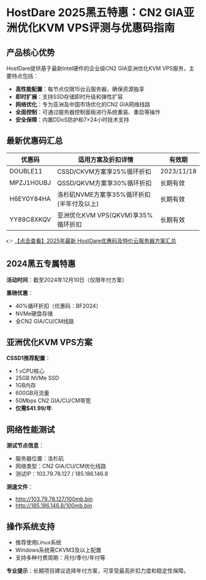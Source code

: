 # HostDare 2025黑五特惠：CN2 GIA亚洲优化KVM VPS评测与优惠码指南

## 产品核心优势

HostDare提供基于最新Intel硬件的企业级CN2 GIA亚洲优化KVM VPS服务，主要特点包括：

- **高性能配置**：每节点仅限15台云服务器，确保资源独享
- **即时扩展**：支持SSD存储即时升级和弹性扩容
- **网络优化**：专为亚洲及中国市场优化的CN2 GIA网络线路
- **全面控制**：可通过服务器控制面板进行系统重装、重启等操作
- **安全保障**：内置DDoS防护和7×24小时技术支持

## 最新优惠码汇总

| 优惠码       | 适用方案及折扣详情                          | 有效期       |
|--------------|---------------------------------------------|-------------|
| DOUBLE11     | CSSD/CKVM方案享25%循环折扣                  | 2023/11/18  |
| MPZJ1H0UBJ   | QSSD/QKVM方案享30%循环折扣                  | 长期有效    |
| H6EY0Y84HA   | 洛杉矶NVME方案享35%循环折扣(半年付及以上)    | 长期有效    |
| YY89C8XKQV   | 亚洲优化KVM VPS(QKVM)享35%循环折扣          | 长期有效    |

👉 [【点击查看】2025年最新 HostDare优惠码及特价云服务器方案汇总](https://bit.ly/hostdare)

## 2024黑五专属特惠

**活动时间**：截至2024年12月10日（仅限年付方案）

**重磅优惠**：
- 40%循环折扣（优惠码：BF2024）
- NVMe硬盘存储
- 全CN2 GIA/CU/CM线路

## 亚洲优化KVM VPS方案

**CSSD1推荐配置**：
- 1 vCPU核心
- 25GB NVMe SSD
- 1GB内存
- 600GB月流量
- 50Mbps CN2 GIA/CU/CM带宽
- **仅需$41.99/年**

## 网络性能测试

**测试节点信息**：
- 服务器位置：洛杉矶
- 网络类型：CN2 GIA/CU/CM优化线路
- 测试IP：103.79.78.127 / 185.186.146.8

**测速文件**：
- http://103.79.78.127/100mb.bin
- http://185.186.146.8/100mb.bin

## 操作系统支持

- 推荐使用Linux系统
- Windows系统需CKVM3及以上配置
- 支持多种付费周期：月付/季付/年付等

**专业提示**：长期项目建议选择年付方案，可享受最高折扣力度和稳定性保障。